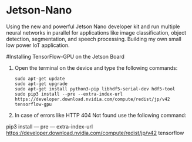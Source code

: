 # Jetson-Nano
Using the new and powerful Jetson Nano developer kit and run multiple neural networks in parallel for applications like image classification, object detection, segmentation, and speech processing. Building my own small low power IoT application.

 #Installing TensorFlow-GPU on the Jetson Board
1. Open the terminal on the device and type the following commands:

       sudo apt-get update
       sudo apt-get upgrade
       sudo apt-get install python3-pip libhdf5-serial-dev hdf5-tool
       sudo pip3 install --pre --extra-index-url https://developer.download.nvidia.com/compute/redist/jp/v42 tensorflow-gpu 
       
2. In case of errors like HTTP 404 Not found use the following command:

pip3 install — pre — extra-index-url https://developer.download.nvidia.com/compute/redist/jp/v42 tensorflow
